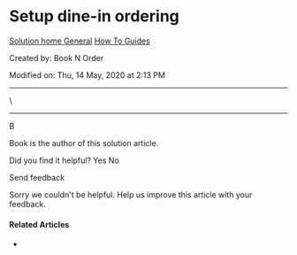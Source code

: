 # Setup dine-in ordering

[Solution home ](broken-reference)[General](broken-reference) [How To Guides](broken-reference)

Created by: Book N Order

Modified on: Thu, 14 May, 2020 at 2:13 PM

***

\


***

B

Book is the author of this solution article.

Did you find it helpful? Yes No

Send feedback

Sorry we couldn't be helpful. Help us improve this article with your feedback.

#### Related Articles

*
